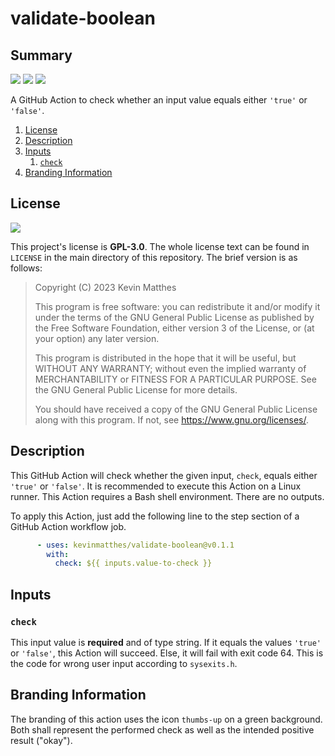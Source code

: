 <!---------------------- GNU General Public License 3.0 ------------------------
--                                                                            --
-- Copyright (C) 2023 Kevin Matthes                                           --
--                                                                            --
-- This program is free software: you can redistribute it and/or modify       --
-- it under the terms of the GNU General Public License as published by       --
-- the Free Software Foundation, either version 3 of the License, or          --
-- (at your option) any later version.                                        --
--                                                                            --
-- This program is distributed in the hope that it will be useful,            --
-- but WITHOUT ANY WARRANTY; without even the implied warranty of             --
-- MERCHANTABILITY or FITNESS FOR A PARTICULAR PURPOSE.  See the              --
-- GNU General Public License for more details.                               --
--                                                                            --
-- You should have received a copy of the GNU General Public License          --
-- along with this program.  If not, see <https://www.gnu.org/licenses/>.     --
--                                                                            --
------------------------------------------------------------------------------->

<!------------------------------------------------------------------------------
--
--  AUTHOR      Kevin Matthes
--  BRIEF       Important information regarding this project.
--  COPYRIGHT   GPL-3.0
--  DATE        2023
--  FILE        README.md
--  NOTE        See `LICENSE' for full license.
--
------------------------------------------------------------------------------->

# validate-boolean

## Summary

[![](https://bors.tech/images/badge_small.svg)](https://app.bors.tech/repositories/61987)
[![](https://github.com/kevinmatthes/validate-boolean/workflows/ci/badge.svg)](https://github.com/kevinmatthes/validate-boolean/workflows/ci)
[![](https://img.shields.io/github/license/kevinmatthes/validate-boolean)](https://github.com/kevinmatthes/validate-boolean)

A GitHub Action to check whether an input value equals either `'true'` or
`'false'`.

1. [License](#license)
1. [Description](#description)
1. [Inputs](#inputs)
   1. [`check`](#check)
1. [Branding Information](#branding-information)

## License

[![](https://img.shields.io/github/license/kevinmatthes/validate-boolean)](https://github.com/kevinmatthes/validate-boolean)

This project's license is **GPL-3.0**.  The whole license text can be found in
`LICENSE` in the main directory of this repository.  The brief version is as
follows:

> Copyright (C) 2023 Kevin Matthes
>
> This program is free software: you can redistribute it and/or modify
> it under the terms of the GNU General Public License as published by
> the Free Software Foundation, either version 3 of the License, or
> (at your option) any later version.
>
> This program is distributed in the hope that it will be useful,
> but WITHOUT ANY WARRANTY; without even the implied warranty of
> MERCHANTABILITY or FITNESS FOR A PARTICULAR PURPOSE.  See the
> GNU General Public License for more details.
>
> You should have received a copy of the GNU General Public License
> along with this program.  If not, see <https://www.gnu.org/licenses/>.

## Description

This GitHub Action will check whether the given input, `check`, equals either
`'true'` or `'false'`.  It is recommended to execute this Action on a Linux
runner.  This Action requires a Bash shell environment.  There are no outputs.

To apply this Action, just add the following line to the step section of a
GitHub Action workflow job.

```yaml
      - uses: kevinmatthes/validate-boolean@v0.1.1
        with:
          check: ${{ inputs.value-to-check }}
```

## Inputs

### `check`

This input value is **required** and of type string.  If it equals the values
`'true'` or `'false'`, this Action will succeed.  Else, it will fail with exit
code 64.  This is the code for wrong user input according to `sysexits.h`.

## Branding Information

The branding of this action uses the icon `thumbs-up` on a green background.
Both shall represent the performed check as well as the intended positive
result ("okay").

<!----------------------------------------------------------------------------->
